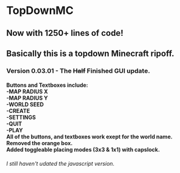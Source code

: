 # TopDownMC
## Now with 1250+ lines of code!
## Basically this is a topdown Minecraft ripoff.
### Version 0.03.01 - The ~~Half~~ Finished GUI update.
#### Buttons and Textboxes include:<br>-MAP RADIUS X<br>-MAP RADIUS Y<br>-WORLD SEED<br>-CREATE<br>-SETTINGS<br>-QUIT<br>-PLAY<br>All of the buttons, and textboxes work exept for the world name.<br>Removed the orange box.<br>Added toggleable placing modes (3x3 & 1x1) with capslock.

###### I still haven't udated the javascript version.
